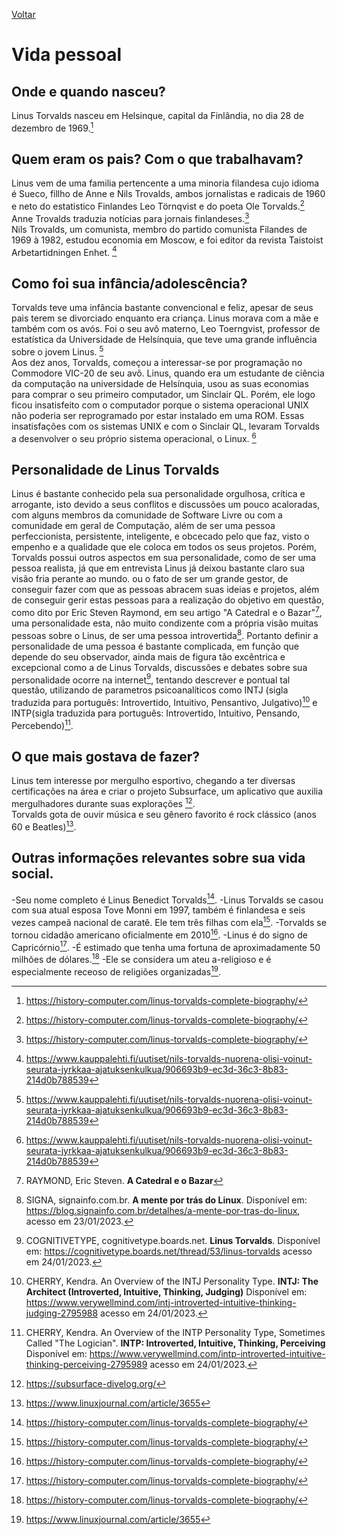 [Voltar](intro.md)

# Vida pessoal

## Onde e quando nasceu? <br>
Linus Torvalds nasceu em Helsinque, capital da Finlândia, no dia 28 de dezembro de 1969.[^1]
## Quem eram os pais? Com o que trabalhavam? <br>
Linus vem de uma familia pertencente a uma minoria filandesa cujo idioma é Sueco, fillho de Anne e Nils Trovalds, ambos jornalistas e radicais de 1960 e neto do estatistico Finlandes Leo Törnqvist e do poeta Ole Torvalds.[^1] <br>
Anne Trovalds traduzia notícias para jornais finlandeses.[^1] <br>
Nils Trovalds, um comunista, membro do partido comunista Filandes de 1969 à 1982, estudou economia em Moscow, e foi editor da revista Taistoist Arbetartidningen Enhet. [^2] <br>

## Como foi sua infância/adolescência? <br>
Torvalds teve uma infância bastante convencional e feliz, apesar de seus pais terem se divorciado enquanto era criança. Linus morava com a mãe e também com os avós. Foi o seu avô materno, Leo Toerngvist, professor de estatística da Universidade de Helsínquia, que teve uma grande influência sobre o jovem Linus. [^2] <br>
Aos dez anos, Torvalds, começou a interessar-se por programação no Commodore VIC-20 de seu avô. Linus, quando era um estudante de ciência da computação na universidade de Helsínquia, usou as suas economias para comprar o seu primeiro computador, um Sinclair QL. Porém, ele logo ficou insatisfeito com o computador porque o sistema operacional UNIX não poderia ser reprogramado por estar instalado em uma ROM. Essas insatisfações com os sistemas UNIX e com o Sinclair QL, levaram Torvalds a desenvolver o seu próprio sistema operacional, o Linux. [^2] <br>

## Personalidade de Linus Torvalds

Linus é bastante conhecido pela sua personalidade orgulhosa, crítica e arrogante, isto devido a seus conflitos e discussões um pouco acaloradas, com alguns membros da comunidade de Software Livre ou com a comunidade em geral de Computação, além de ser uma pessoa perfeccionista, persistente, inteligente, e obcecado pelo que faz, visto o empenho e a qualidade que ele coloca em todos os seus projetos. Porém, Torvalds possui outros aspectos em sua personalidade, como de ser uma pessoa realista, já que em entrevista Linus já deixou bastante claro sua visão fria perante ao mundo. ou o fato de ser um grande gestor, de conseguir fazer com que as pessoas abracem suas ideias e projetos, além de conseguir gerir estas pessoas para a realização do objetivo em questão, como dito por Eric Steven Raymond, em seu artigo "A Catedral e o Bazar"[^3], uma personalidade esta, não muito condizente com a própria visão muitas pessoas sobre o Linus, de ser uma pessoa introvertida[^4]. Portanto definir a personalidade de uma pessoa é bastante complicada, em função que depende do seu observador, ainda mais de figura tão excêntrica e excepcional como a de Linus Torvalds, discussões e debates sobre sua personalidade ocorre na internet[^5], tentando descrever e pontual tal questão, utilizando de parametros psicoanalíticos como INTJ (sigla traduzida para português: Introvertido, Intuitivo, Pensantivo, Julgativo)[^6] e INTP(sigla traduzida para português: Introvertido, Intuitivo, Pensando, Percebendo)[^7].

## O que mais gostava de fazer? <br>

Linus tem interesse por mergulho esportivo, chegando a ter diversas certificações na área e criar o projeto Subsurface, um aplicativo que auxilia mergulhadores durante suas explorações [^8].  
Torvalds gota de ouvir música e seu gênero favorito é rock clássico (anos 60 e Beatles)[^9].


## Outras informações relevantes sobre sua vida social. <br>

-Seu nome completo é Linus Benedict Torvalds[^1].
-Linus Torvalds se casou com sua atual esposa Tove Monni em 1997, também é finlandesa e seis vezes campeã nacional de caratê. Ele tem três filhas com ela[^1].
-Torvalds se tornou cidadão americano oficialmente em 2010[^1].
-Linus é do signo de Capricórnio[^1].
-É estimado que tenha uma fortuna de aproximadamente 50 milhões de dólares.[^1]
-Ele se considera um ateu a-religioso e é especialmente receoso de religiões organizadas[^9].


[^1]: https://history-computer.com/linus-torvalds-complete-biography/
[^2]: https://www.kauppalehti.fi/uutiset/nils-torvalds-nuorena-olisi-voinut-seurata-jyrkkaa-ajatuksenkulkua/906693b9-ec3d-36c3-8b83-214d0b788539
[^3]: RAYMOND, Eric Steven. **A Catedral e o Bazar**
[^4]: SIGNA, signainfo.com.br. **A mente por trás do Linux**. Disponível em: https://blog.signainfo.com.br/detalhes/a-mente-por-tras-do-linux, acesso em 23/01/2023.
[^5]: COGNITIVETYPE, cognitivetype.boards.net. **Linus Torvalds**. Disponível em: https://cognitivetype.boards.net/thread/53/linus-torvalds acesso em 24/01/2023.
[^6]:CHERRY, Kendra. An Overview of the INTJ Personality Type. **INTJ: The Architect (Introverted, Intuitive, Thinking, Judging)** Disponível em: https://www.verywellmind.com/intj-introverted-intuitive-thinking-judging-2795988 acesso em 24/01/2023.
[^7]: CHERRY, Kendra. An Overview of the INTP Personality Type, Sometimes Called "The Logician". **INTP: Introverted, Intuitive, Thinking, Perceiving** Disponível em: https://www.verywellmind.com/intp-introverted-intuitive-thinking-perceiving-2795989 acesso em 24/01/2023.
[^8]: https://subsurface-divelog.org/
[^9]: https://www.linuxjournal.com/article/3655


